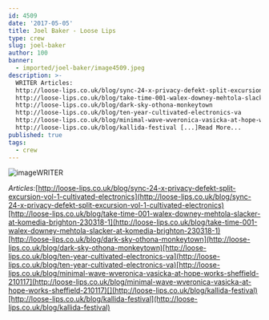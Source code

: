 ```yaml
---
id: 4509
date: '2017-05-05'
title: Joel Baker - Loose Lips
type: crew
slug: joel-baker
author: 100
banner:
  - imported/joel-baker/image4509.jpeg
description: >-
  WRITER Articles:
  http://loose-lips.co.uk/blog/sync-24-x-privacy-defekt-split-excursion-vol-1-cultivated-electronics
  http://loose-lips.co.uk/blog/take-time-001-walex-downey-mehtola-slacker-at-komedia-brighton-230318-1
  http://loose-lips.co.uk/blog/dark-sky-othona-monkeytown
  http://loose-lips.co.uk/blog/ten-year-cultivated-electronics-va
  http://loose-lips.co.uk/blog/minimal-wave-wveronica-vasicka-at-hope-works-sheffield-210117
  http://loose-lips.co.uk/blog/kallida-festival [...]Read More...
published: true
tags:
  - crew
---
```

![image](../imported/joel-baker/image4509.jpeg)WRITER

_Articles:_[http://loose-lips.co.uk/blog/sync-24-x-privacy-defekt-split-excursion-vol-1-cultivated-electronics](http://loose-lips.co.uk/blog/sync-24-x-privacy-defekt-split-excursion-vol-1-cultivated-electronics)[http://loose-lips.co.uk/blog/take-time-001-walex-downey-mehtola-slacker-at-komedia-brighton-230318-1](http://loose-lips.co.uk/blog/take-time-001-walex-downey-mehtola-slacker-at-komedia-brighton-230318-1)[http://loose-lips.co.uk/blog/dark-sky-othona-monkeytown](http://loose-lips.co.uk/blog/dark-sky-othona-monkeytown)[http://loose-lips.co.uk/blog/ten-year-cultivated-electronics-va](http://loose-lips.co.uk/blog/ten-year-cultivated-electronics-va)[http://loose-lips.co.uk/blog/minimal-wave-wveronica-vasicka-at-hope-works-sheffield-210117](http://loose-lips.co.uk/blog/minimal-wave-wveronica-vasicka-at-hope-works-sheffield-210117)[](http://loose-lips.co.uk/blog/kallida-festival)[http://loose-lips.co.uk/blog/kallida-festival](http://loose-lips.co.uk/blog/kallida-festival)